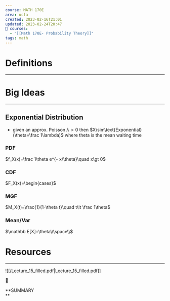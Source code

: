 ```yaml
---
course: MATH 170E
area: ucla
created: 2023-02-16T21:01
updated: 2023-02-24T20:47
📕 courses:
  - "[[Math 170E- Probability Theory]]"
tags: math
---
```

# Definitions

---

# Big Ideas

---

## Exponential Distribution

- given an approx. Poisson $\lambda \gt 0$﻿ then $X\sim\text{Exponential}(\theta=\frac 1\lambda)$﻿ where theta is the mean waiting time

### PDF

$f_X(x)=\frac 1\theta e^{- x/\theta}\quad x\gt 0$

### CDF

$F_X(x)=\begin{cases}$

### MGF

$M_X(t)=\frac{1}{1-\theta t}\quad t\lt \frac 1\theta$

### Mean/Var

$\mathbb E[X]=\theta\\\space\\$

  

# Resources

---

![[/Lecture_15_filled.pdf|Lecture_15_filled.pdf]]

📌

**SUMMARY  
**